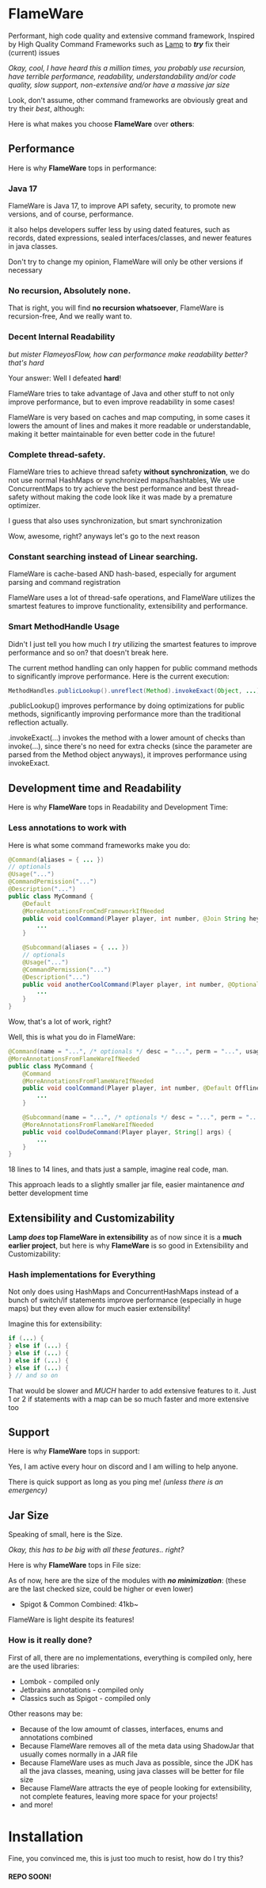 # FlameWare
Performant, high code quality and extensive command framework, Inspired by High Quality Command Frameworks such as [Lamp](https://www.spigotmc.org/threads/lamp-a-highly-flexible-extremely-powerful-and-customizable-commands-framework.544055/) to ***try*** fix their (current) issues

*Okay, cool, I have heard this a million times, you probably use recursion, have terrible performance, readability, understandability and/or code quality, slow support, non-extensive and/or have a massive jar size*

Look, don't assume, other command frameworks are obviously great and try their *best*, although:

Here is what makes you choose **FlameWare** over **others**:

## Performance
Here is why **FlameWare** tops in performance:
### Java 17
FlameWare is Java 17, to improve API safety, security, to promote new versions, and of course, performance.

it also helps developers suffer less by using dated features, such as records, dated expressions, sealed interfaces/classes, and newer features in java classes.

Don't try to change my opinion, FlameWare will only be other versions if necessary
### No recursion, Absolutely none.
That is right, you will find **no recursion whatsoever**, FlameWare is recursion-free,
And we really want to.

### Decent Internal Readability
*but mister FlameyosFlow, how can performance make readability better? that's hard*

Your answer: Well I defeated **hard**!

FlameWare tries to take advantage of Java and other stuff to not only improve performance,
but to even improve readability in some cases!

FlameWare is very based on caches and map computing, in some cases it lowers the amount of lines and makes it more readable or understandable, making it better maintainable for even better code in the future!

### Complete thread-safety.
FlameWare tries to achieve thread safety **without synchronization**, we do not use normal HashMaps or synchronized maps/hashtables,
We use ConcurrentMaps to try achieve the best performance and best thread-safety without making the code look like it was made by a premature optimizer.

I guess that also uses synchronization, but smart synchronization

Wow, awesome, right? anyways let's go to the next reason

### Constant searching instead of Linear searching.
FlameWare is cache-based AND hash-based, especially for argument parsing and command registration

FlameWare uses a lot of thread-safe operations, and FlameWare utilizes the smartest
features to improve functionality, extensibility and performance.

### Smart MethodHandle Usage
Didn't I just tell you how much I *try* utilizing the smartest features to improve performance and so on? that doesn't break here.

The current method handling can only happen for public command methods to significantly improve performance.
Here is the current execution:
```java
MethodHandles.publicLookup().unreflect(Method).invokeExact(Object, ...);
```

.publicLookup() improves performance by doing optimizations for public methods, significantly improving performance more than the traditional reflection actually.

.invokeExact(...) invokes the method with a lower amount of checks than invoke(...), since there's no need for extra checks (since the parameter are parsed from the Method object anyways), it improves performance using invokeExact.

## Development time and Readability
Here is why **FlameWare** tops in Readability and Development Time:

### Less annotations to work with

Here is what some command frameworks make you do:
```java
@Command(aliases = { ... })
// optionals
@Usage("...")
@CommandPermission("...")
@Description("...")
public class MyCommand {
    @Default
    @MoreAnnotationsFromCmdFrameworkIfNeeded
    public void coolCommand(Player player, int number, @Join String hey) {
        ...
    }

    @Subcommand(aliases = { ... })
    // optionals
    @Usage("...")
    @CommandPermission("...")
    @Description("...")
    public void anotherCoolCommand(Player player, int number, @Optional @Join String hey) {
        ...
    }
}
```
Wow, that's a lot of work, right?

Well, this is what you do in FlameWare:
```java
@Command(name = "...", /* optionals */ desc = "...", perm = "...", usage = "...", aliases = "...")
@MoreAnnotationsFromFlameWareIfNeeded
public class MyCommand {
    @Command
    @MoreAnnotationsFromFlameWareIfNeeded
    public void coolCommand(Player player, int number, @Default OfflinePlayer target, @Default @Join String hey) {
        ...
    }

    @Subcommand(name = "...", /* optionals */ desc = "...", perm = "...", aliases = "...")
    @MoreAnnotationsFromFlameWareIfNeeded
    public void coolDudeCommand(Player player, String[] args) {
        ...
    }
}
```

18 lines to 14 lines, and thats just a sample, imagine real code, man.

This approach leads to a slightly smaller jar file, easier maintanence *and* better development time

## Extensibility and Customizability
**Lamp *does* top FlameWare in extensibility** as of now since it is a **much earlier project**, but here is why **FlameWare** is so good in Extensibility and Customizability:

### Hash implementations for Everything
Not only does using HashMaps and ConcurrentHashMaps instead of a bunch of switch/if statements improve performance (especially in huge maps) but they even allow for much easier extensibility!

Imagine this for extensibility:
```java
if (...) {
} else if (...) {
} else if (...) {
) else if (...) {
} else if (...) {
} // and so on
```

That would be slower and *MUCH* harder to add extensive features to it.
Just 1 or 2 if statements with a map can be so much faster and more extensive too

## Support
Here is why **FlameWare** tops in support:

Yes, I am active every hour on discord and I am willing to help anyone.

There is quick support as long as you ping me! *(unless there is an emergency)*

## Jar Size
Speaking of small, here is the Size.

*Okay, this has to be big with all these features.. right?*

Here is why **FlameWare** tops in File size:

As of now, here are the size of the modules with ***no minimization***: (these are the last checked size, could be higher or even lower)
- Spigot & Common Combined: 41kb~

FlameWare is light despite its features!
### How is it really done?
First of all, there are no implementations, everything is compiled only, here are the used libraries:
- Lombok - compiled only
- Jetbrains annotations - compiled only
- Classics such as Spigot - compiled only

Other reasons may be:
- Because of the low amoumt of classes, interfaces, enums and annotations combined
- Because FlameWare removes all of the meta data using ShadowJar that usually comes normally in a JAR file
- Because FlameWare uses as much Java as possible, since the JDK has all the java classes, meaning, using java classes will be better for file size
- Because FlameWare attracts the eye of people looking for extensibility, not complete features, leaving more space for your projects!
- and more!

# Installation
Fine, you convinced me, this is just too much to resist, how do I try this?

#### REPO SOON!
